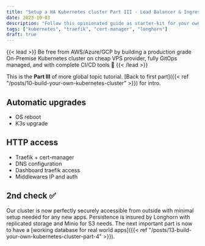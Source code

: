 ```yaml
---
title: "Setup a HA Kubernetes cluster Part III - Load Balancer & Ingress with SSL"
date: 2023-10-03
description: "Follow this opinionated guide as starter-kit for your own Kubernetes platform..."
tags: ["kubernetes", "traefik", "cert-manager", "longhorn"]
draft: true
---
```


{{< lead >}}
Be free from AWS/Azure/GCP by building a production grade On-Premise Kubernetes cluster on cheap VPS provider, fully GitOps managed, and with complete CI/CD tools 🎉
{{< /lead >}}

This is the **Part III** of more global topic tutorial. [Back to first part]({{< ref "/posts/10-build-your-own-kubernetes-cluster" >}}) for intro.

## Automatic upgrades

* OS reboot
* K3s upgrade

## HTTP access

* Traefik + cert-manager
* DNS configuration
* Dashboard traefik access
* Middlewares IP and auth

## 2nd check ✅

Our cluster is now perfectly securely accessible from outside with minimal setup needed for any new apps. Persistence is insured by Longhorn with replicated storage and Minio for S3 needs. The next important part is now to have a [working database for real world apps]({{< ref "/posts/13-build-your-own-kubernetes-cluster-part-4" >}}).
